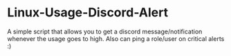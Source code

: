 # Linux-Usage-Discord-Alert
A simple script that allows you to get a discord message/notification whenever the usage goes to high. Also can ping a role/user on critical alerts :)
